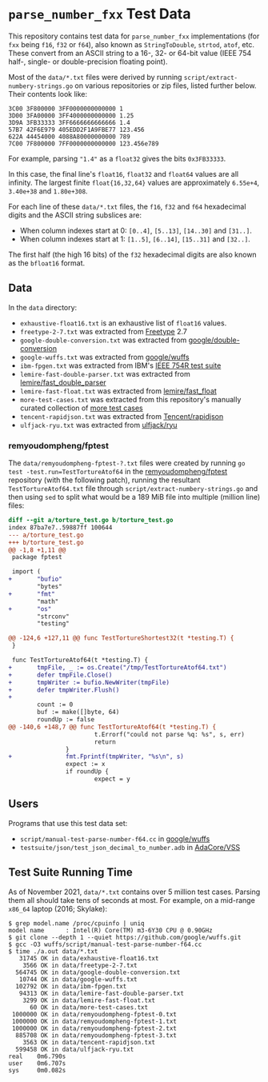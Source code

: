 # `parse_number_fxx` Test Data

This repository contains test data for `parse_number_fxx` implementations (for
`fxx` being `f16`, `f32` or `f64`), also known as `StringToDouble`, `strtod`,
`atof`, etc. These convert from an ASCII string to a 16-, 32- or 64-bit value
(IEEE 754 half-, single- or double-precision floating point).

Most of the `data/*.txt` files were derived by running
`script/extract-numbery-strings.go` on various repositories or zip files,
listed further below. Their contents look like:

    3C00 3F800000 3FF0000000000000 1
    3D00 3FA00000 3FF4000000000000 1.25
    3D9A 3FB33333 3FF6666666666666 1.4
    57B7 42F6E979 405EDD2F1A9FBE77 123.456
    622A 44454000 4088A80000000000 789
    7C00 7F800000 7FF0000000000000 123.456e789

For example, parsing `"1.4"` as a `float32` gives the bits `0x3FB33333`.

In this case, the final line's `float16`, `float32` and `float64` values are
all infinity. The largest finite `float{16,32,64}` values are approximately
`6.55e+4`, `3.40e+38` and `1.80e+308`.

For each line of these `data/*.txt` files, the `f16`, `f32` and `f64`
hexadecimal digits and the ASCII string subslices are:

- When column indexes start at 0: `[0..4]`, `[5..13]`, `[14..30]` and `[31..]`.
- When column indexes start at 1: `[1..5]`, `[6..14]`, `[15..31]` and `[32..]`.

The first half (the high 16 bits) of the `f32` hexadecimal digits are also
known as the `bfloat16` format.


## Data

In the `data` directory:

- `exhaustive-float16.txt` is an exhaustive list of `float16` values.
- `freetype-2-7.txt` was extracted from [Freetype](https://www.freetype.org/)
  2.7
- `google-double-conversion.txt` was extracted from
  [google/double-conversion](https://github.com/google/double-conversion)
- `google-wuffs.txt` was extracted from
  [google/wuffs](https://github.com/google/wuffs)
- `ibm-fpgen.txt` was extracted from IBM's
  [IEEE 754R test suite](https://www.research.ibm.com/haifa/projects/verification/fpgen/test_suite_download.shtml)
- `lemire-fast-double-parser.txt` was extracted from
  [lemire/fast\_double\_parser](https://github.com/lemire/fast_double_parser)
- `lemire-fast-float.txt` was extracted from
  [lemire/fast\_float](https://github.com/lemire/fast_float)
- `more-test-cases.txt` was extracted from this repository's manually curated
  collection of [more test cases](./more-test-cases)
- `tencent-rapidjson.txt` was extracted from
  [Tencent/rapidjson](https://github.com/Tencent/rapidjson)
- `ulfjack-ryu.txt` was extracted from
  [ulfjack/ryu](https://github.com/ulfjack/ryu)


### remyoudompheng/fptest

The `data/remyoudompheng-fptest-?.txt` files were created by running `go test
-test.run=TestTortureAtof64` in the
[remyoudompheng/fptest](https://github.com/remyoudompheng/fptest) repository
(with the following patch), running the resultant `TestTortureAtof64.txt` file
through `script/extract-numbery-strings.go` and then using `sed` to split what
would be a 189 MiB file into multiple (million line) files:

```diff
diff --git a/torture_test.go b/torture_test.go
index 87ba7e7..59887ff 100644
--- a/torture_test.go
+++ b/torture_test.go
@@ -1,8 +1,11 @@
 package fptest

 import (
+       "bufio"
        "bytes"
+       "fmt"
        "math"
+       "os"
        "strconv"
        "testing"

@@ -124,6 +127,11 @@ func TestTortureShortest32(t *testing.T) {
 }

 func TestTortureAtof64(t *testing.T) {
+       tmpFile, _ := os.Create("/tmp/TestTortureAtof64.txt")
+       defer tmpFile.Close()
+       tmpWriter := bufio.NewWriter(tmpFile)
+       defer tmpWriter.Flush()
+
        count := 0
        buf := make([]byte, 64)
        roundUp := false
@@ -140,6 +148,7 @@ func TestTortureAtof64(t *testing.T) {
                        t.Errorf("could not parse %q: %s", s, err)
                        return
                }
+               fmt.Fprintf(tmpWriter, "%s\n", s)
                expect := x
                if roundUp {
                        expect = y
```


## Users

Programs that use this test data set:

- `script/manual-test-parse-number-f64.cc` in
  [google/wuffs](https://github.com/google/wuffs)
- `testsuite/json/test_json_decimal_to_number.adb` in
  [AdaCore/VSS](https://github.com/AdaCore/VSS)


## Test Suite Running Time

As of November 2021, `data/*.txt` contains over 5 million test cases. Parsing
them all should take tens of seconds at most. For example, on a mid-range
`x86_64` laptop (2016; Skylake):

```
$ grep model.name /proc/cpuinfo | uniq
model name      : Intel(R) Core(TM) m3-6Y30 CPU @ 0.90GHz
$ git clone --depth 1 --quiet https://github.com/google/wuffs.git
$ gcc -O3 wuffs/script/manual-test-parse-number-f64.cc
$ time ./a.out data/*.txt
   31745 OK in data/exhaustive-float16.txt
    3566 OK in data/freetype-2-7.txt
  564745 OK in data/google-double-conversion.txt
   10744 OK in data/google-wuffs.txt
  102792 OK in data/ibm-fpgen.txt
   94313 OK in data/lemire-fast-double-parser.txt
    3299 OK in data/lemire-fast-float.txt
      60 OK in data/more-test-cases.txt
 1000000 OK in data/remyoudompheng-fptest-0.txt
 1000000 OK in data/remyoudompheng-fptest-1.txt
 1000000 OK in data/remyoudompheng-fptest-2.txt
  885708 OK in data/remyoudompheng-fptest-3.txt
    3563 OK in data/tencent-rapidjson.txt
  599458 OK in data/ulfjack-ryu.txt
real    0m6.790s
user    0m6.707s
sys     0m0.082s
```
